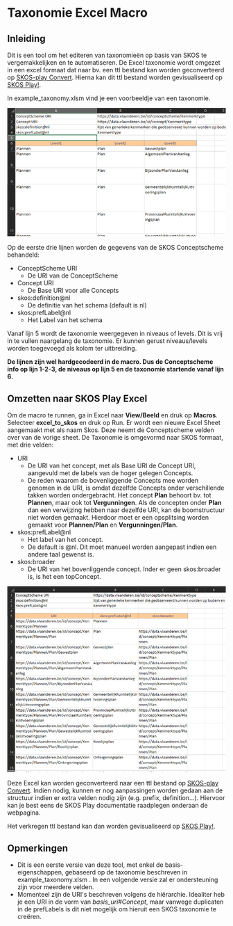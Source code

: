 # Taxonomie Excel Macro

## Inleiding

Dit is een tool om het editeren van taxonomieën op basis van SKOS te vergemakkelijken en te automatiseren. 
De Excel taxonomie wordt omgezet in een excel formaat dat naar bv. een ttl bestand kan worden geconverteerd op [SKOS-play Convert](https://skos-play.sparna.fr/play/convert).
Hierna kan dit ttl bestand worden gevisualiseerd op [SKOS Play!](https://skos-play.sparna.fr/play/upload). 


In example_taxonomy.xlsm vind je een voorbeeldje van een taxonomie. 

![Voorbeeld Taxonomie](png/example_taxonomy.png)

Op de eerste drie lijnen worden de gegevens van de SKOS Conceptscheme behandeld:
  - ConceptScheme URI
    - De URI van de ConceptScheme
  - Concept URI
    - De Base URI voor alle Concepts
  - skos:definition@nl
    - De definitie van het schema (default is nl)
  - skos:prefLabel@nl
    - Het Label van het schema

Vanaf lijn 5 wordt de taxonomie weergegeven in niveaus of levels. Dit is vrij in te vullen naargelang de taxonomie. Er kunnen gerust niveaus/levels worden toegevoegd als kolom ter uitbreiding. 

**De lijnen zijn wel hardgecodeerd in de macro. Dus de Conceptscheme info op lijn 1-2-3, de niveaus op lijn 5 en de taxonomie startende vanaf lijn 6.**

## Omzetten naar SKOS Play Excel

Om de macro te runnen, ga in Excel naar **View/Beeld** en druk op **Macros**. Selecteer **excel_to_skos** en druk op Run. Er wordt een nieuwe Excel Sheet aangemaakt met als naam Skos. Deze neemt de Conceptscheme velden over van de vorige sheet. De Taxonomie is omgevormd naar SKOS formaat, met drie velden:

- URI
  - De URI van het concept, met als Base URI de Concept URI, aangevuld met de labels van de hoger gelegen Concepts.
  - De reden waarom de bovenliggende Concepts mee worden genomen in de URI, is omdat dezelfde Concepts onder verschillende takken worden ondergebracht. Het concept **Plan**           behoort bv. tot **Plannen**, maar ook tot **Vergunningen**. Als de concepten onder **Plan** dan een verwijzing hebben naar dezelfde URI, kan de boomstructuur niet worden         gemaakt. Hierdoor moet er een opsplitsing worden gemaakt voor **Plannen/Plan** en **Vergunningen/Plan**. 
- skos:prefLabel@nl
  - Het label van het concept. 
  - De default is @nl. Dit moet manueel worden aangepast indien een andere taal gewenst is. 
- skos:broader
  - De URI van het bovenliggende concept. Inder er geen skos:broader is, is het een topConcept. 

![Voorbeeld SKOS Excel](png/example_skos.png)

Deze Excel kan worden geconverteerd naar een ttl bestand op [SKOS-play Convert](https://skos-play.sparna.fr/play/convert). Indien nodig, kunnen er nog aanpassingen worden gedaan aan de structuur indien er extra velden nodig zijn (e.g. prefix, definition...). Hiervoor kan je best eens de SKOS Play documentatie raadplegen onderaan de webpagina. 

Het verkregen ttl bestand kan dan worden gevisualiseerd op [SKOS Play!](https://skos-play.sparna.fr/play/upload). 


## Opmerkingen

- Dit is een eerste versie van deze tool, met enkel de basis-eigenschappen, gebaseerd op de taxonomie beschreven in example_taxonomy.xlsm . In een volgende versie zal er           ondersteuning zijn voor meerdere velden.
- Momenteel zijn de URI's beschreven volgens de hiërarchie. Idealiter heb je een URI in de vorm van *basis_uri#Concept*, maar vanwege duplicaten in de prefLabels is dit niet       mogelijk om hieruit een SKOS taxonomie te creëren. 
